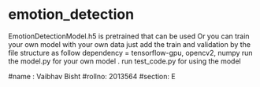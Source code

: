 # emotion_detection

EmotionDetectionModel.h5 is pretrained that can be used 
Or you can train your own model with your own data just add the train and validation by the file structure as follow
dependency = tensorflow-gpu, opencv2, numpy
run the model.py for your own model .
run test_code.py for using the model





#name : Vaibhav Bisht
#rollno: 2013564
#section: E

